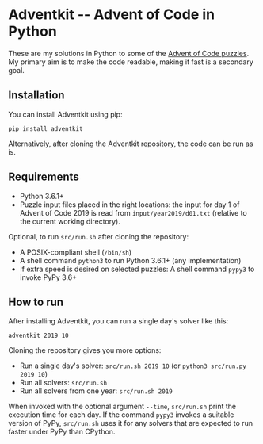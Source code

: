 Adventkit -- Advent of Code in Python
=====================================

These are my solutions in Python to some of the [Advent of Code
puzzles](https://adventofcode.com). My primary aim is to make the code
readable, making it fast is a secondary goal.

Installation
------------

You can install Adventkit using pip:

    pip install adventkit

Alternatively, after cloning the Adventkit repository, the code can be
run as is.

Requirements
------------

-   Python 3.6.1+
-   Puzzle input files placed in the right locations: the input for day
    1 of Advent of Code 2019 is read from `input/year2019/d01.txt`
    (relative to the current working directory).

Optional, to run `src/run.sh` after cloning the repository:

-   A POSIX-compliant shell (`/bin/sh`)
-   A shell command `python3` to run Python 3.6.1+ (any implementation)
-   If extra speed is desired on selected puzzles: A shell command
    `pypy3` to invoke PyPy 3.6+

How to run
----------

After installing Adventkit, you can run a single day's solver like this:

    adventkit 2019 10

Cloning the repository gives you more options:

-   Run a single day's solver: `src/run.sh 2019 10` (or
    `python3 src/run.py 2019 10`)
-   Run all solvers: `src/run.sh`
-   Run all solvers from one year: `src/run.sh 2019`

When invoked with the optional argument `--time`, `src/run.sh` print the
execution time for each day. If the command `pypy3` invokes a suitable
version of PyPy, `src/run.sh` uses it for any solvers that are expected
to run faster under PyPy than CPython.
